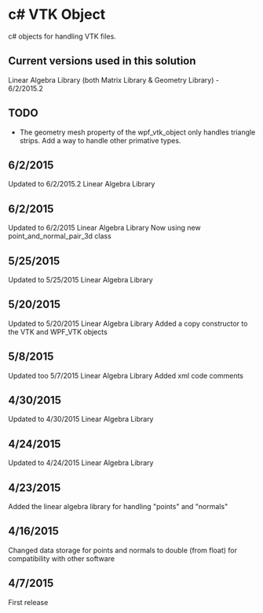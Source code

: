 # c# VTK Object
c# objects for handling VTK files.

## Current versions used in this solution
Linear Algebra Library (both Matrix Library & Geometry Library) - 6/2/2015.2

## TODO
* The geometry mesh property of the wpf_vtk_object only handles triangle strips.  Add a way to handle other primative types.

## 6/2/2015
Updated to 6/2/2015.2 Linear Algebra Library

## 6/2/2015
Updated to 6/2/2015 Linear Algebra Library
Now using new point_and_normal_pair_3d class

## 5/25/2015
Updated to 5/25/2015 Linear Algebra Library

## 5/20/2015
Updated to 5/20/2015 Linear Algebra Library
Added a copy constructor to the VTK and WPF_VTK objects

## 5/8/2015
Updated too 5/7/2015 Linear Algebra Library
Added xml code comments

## 4/30/2015
Updated to 4/30/2015 Linear Algebra Library

## 4/24/2015
Updated to 4/24/2015 Linear Algebra Library

## 4/23/2015
Added the linear algebra library for handling "points" and "normals"

## 4/16/2015
Changed data storage for points and normals to double (from float) for compatibility with other software

## 4/7/2015
First release
